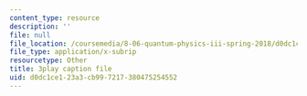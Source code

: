 ```yaml
---
content_type: resource
description: ''
file: null
file_location: /coursemedia/8-06-quantum-physics-iii-spring-2018/d0dc1ce123a3cb997217380475254552_mas9avjieP0.srt
file_type: application/x-subrip
resourcetype: Other
title: 3play caption file
uid: d0dc1ce1-23a3-cb99-7217-380475254552
---
```

